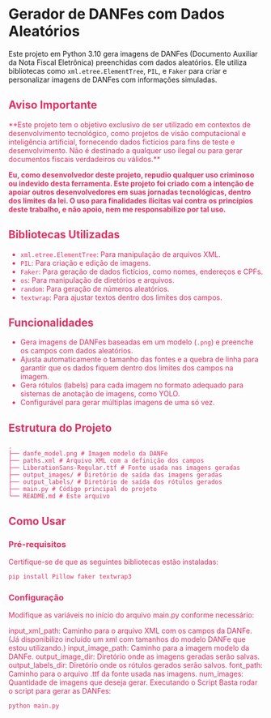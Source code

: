 # Gerador de DANFes com Dados Aleatórios

Este projeto em Python 3.10 gera imagens de DANFes (Documento Auxiliar da Nota Fiscal Eletrônica) preenchidas com dados aleatórios. Ele utiliza bibliotecas como `xml.etree.ElementTree`, `PIL`, e `Faker` para criar e personalizar imagens de DANFes com informações simuladas.

## <span style="color: #DE3163;">Aviso Importante</span>

<span style="color: #DE3163;">
**Este projeto tem o objetivo exclusivo de ser utilizado em contextos de desenvolvimento tecnológico, como projetos de visão computacional e inteligência artificial, fornecendo dados fictícios para fins de teste e desenvolvimento. Não é destinado a qualquer uso ilegal ou para gerar documentos fiscais verdadeiros ou válidos.**

**Eu, como desenvolvedor deste projeto, repudio qualquer uso criminoso ou indevido desta ferramenta. Este projeto foi criado com a intenção de apoiar outros desenvolvedores em suas jornadas tecnológicas, dentro dos limites da lei. O uso para finalidades ilícitas vai contra os princípios deste trabalho, e não apoio, nem me responsabilizo por tal uso.**
</span>

## Bibliotecas Utilizadas

- `xml.etree.ElementTree`: Para manipulação de arquivos XML.
- `PIL`: Para criação e edição de imagens.
- `Faker`: Para geração de dados fictícios, como nomes, endereços e CPFs.
- `os`: Para manipulação de diretórios e arquivos.
- `random`: Para geração de números aleatórios.
- `textwrap`: Para ajustar textos dentro dos limites dos campos.

## Funcionalidades

- Gera imagens de DANFes baseadas em um modelo (`.png`) e preenche os campos com dados aleatórios.
- Ajusta automaticamente o tamanho das fontes e a quebra de linha para garantir que os dados fiquem dentro dos limites dos campos na imagem.
- Gera rótulos (labels) para cada imagem no formato adequado para sistemas de anotação de imagens, como YOLO.
- Configurável para gerar múltiplas imagens de uma só vez.

## Estrutura do Projeto
```
.
├── danfe_model.png # Imagem modelo da DANFe
├── paths.xml # Arquivo XML com a definição dos campos
├── LiberationSans-Regular.ttf # Fonte usada nas imagens geradas
├── output_images/ # Diretório de saída das imagens geradas
├── output_labels/ # Diretório de saída dos rótulos gerados
├── main.py # Código principal do projeto
└── README.md # Este arquivo
```

## Como Usar

### Pré-requisitos

Certifique-se de que as seguintes bibliotecas estão instaladas:

```bash
pip install Pillow faker textwrap3
````
### Configuração
Modifique as variáveis no início do arquivo main.py conforme necessário:

input_xml_path: Caminho para o arquivo XML com os campos da DANFe. (Já disponibilizo incluído um xml com tamanhos do modelo DANFe que estou utilizando.) 
input_image_path: Caminho para a imagem modelo da DANFe.
output_image_dir: Diretório onde as imagens geradas serão salvas.
output_labels_dir: Diretório onde os rótulos gerados serão salvos.
font_path: Caminho para o arquivo .ttf da fonte usada nas imagens.
num_images: Quantidade de imagens que deseja gerar.
Executando o Script
Basta rodar o script para gerar as DANFes:
````
python main.py
````
